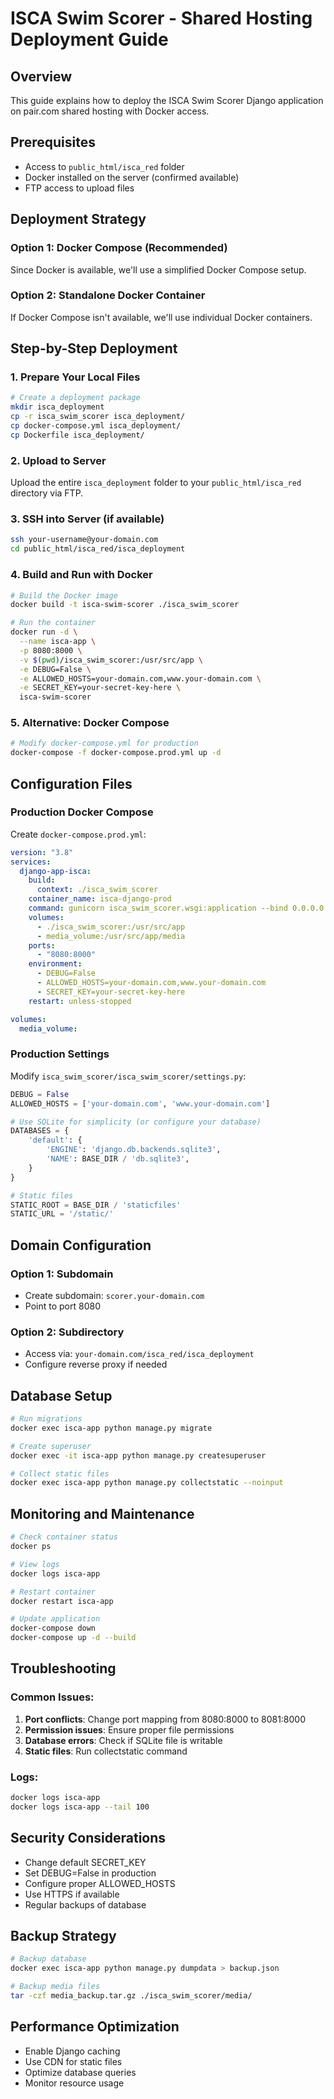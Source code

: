 # ISCA Swim Scorer - Shared Hosting Deployment Guide

## Overview
This guide explains how to deploy the ISCA Swim Scorer Django application on pair.com shared hosting with Docker access.

## Prerequisites
- Access to `public_html/isca_red` folder
- Docker installed on the server (confirmed available)
- FTP access to upload files

## Deployment Strategy

### Option 1: Docker Compose (Recommended)
Since Docker is available, we'll use a simplified Docker Compose setup.

### Option 2: Standalone Docker Container
If Docker Compose isn't available, we'll use individual Docker containers.

## Step-by-Step Deployment

### 1. Prepare Your Local Files
```bash
# Create a deployment package
mkdir isca_deployment
cp -r isca_swim_scorer isca_deployment/
cp docker-compose.yml isca_deployment/
cp Dockerfile isca_deployment/
```

### 2. Upload to Server
Upload the entire `isca_deployment` folder to your `public_html/isca_red` directory via FTP.

### 3. SSH into Server (if available)
```bash
ssh your-username@your-domain.com
cd public_html/isca_red/isca_deployment
```

### 4. Build and Run with Docker
```bash
# Build the Docker image
docker build -t isca-swim-scorer ./isca_swim_scorer

# Run the container
docker run -d \
  --name isca-app \
  -p 8080:8000 \
  -v $(pwd)/isca_swim_scorer:/usr/src/app \
  -e DEBUG=False \
  -e ALLOWED_HOSTS=your-domain.com,www.your-domain.com \
  -e SECRET_KEY=your-secret-key-here \
  isca-swim-scorer
```

### 5. Alternative: Docker Compose
```bash
# Modify docker-compose.yml for production
docker-compose -f docker-compose.prod.yml up -d
```

## Configuration Files

### Production Docker Compose
Create `docker-compose.prod.yml`:
```yaml
version: "3.8"
services:
  django-app-isca:
    build:
      context: ./isca_swim_scorer
    container_name: isca-django-prod
    command: gunicorn isca_swim_scorer.wsgi:application --bind 0.0.0.0:8000
    volumes:
      - ./isca_swim_scorer:/usr/src/app
      - media_volume:/usr/src/app/media
    ports:
      - "8080:8000"
    environment:
      - DEBUG=False
      - ALLOWED_HOSTS=your-domain.com,www.your-domain.com
      - SECRET_KEY=your-secret-key-here
    restart: unless-stopped

volumes:
  media_volume:
```

### Production Settings
Modify `isca_swim_scorer/isca_swim_scorer/settings.py`:
```python
DEBUG = False
ALLOWED_HOSTS = ['your-domain.com', 'www.your-domain.com']

# Use SQLite for simplicity (or configure your database)
DATABASES = {
    'default': {
        'ENGINE': 'django.db.backends.sqlite3',
        'NAME': BASE_DIR / 'db.sqlite3',
    }
}

# Static files
STATIC_ROOT = BASE_DIR / 'staticfiles'
STATIC_URL = '/static/'
```

## Domain Configuration

### Option 1: Subdomain
- Create subdomain: `scorer.your-domain.com`
- Point to port 8080

### Option 2: Subdirectory
- Access via: `your-domain.com/isca_red/isca_deployment`
- Configure reverse proxy if needed

## Database Setup
```bash
# Run migrations
docker exec isca-app python manage.py migrate

# Create superuser
docker exec -it isca-app python manage.py createsuperuser

# Collect static files
docker exec isca-app python manage.py collectstatic --noinput
```

## Monitoring and Maintenance
```bash
# Check container status
docker ps

# View logs
docker logs isca-app

# Restart container
docker restart isca-app

# Update application
docker-compose down
docker-compose up -d --build
```

## Troubleshooting

### Common Issues:
1. **Port conflicts**: Change port mapping from 8080:8000 to 8081:8000
2. **Permission issues**: Ensure proper file permissions
3. **Database errors**: Check if SQLite file is writable
4. **Static files**: Run collectstatic command

### Logs:
```bash
docker logs isca-app
docker logs isca-app --tail 100
```

## Security Considerations
- Change default SECRET_KEY
- Set DEBUG=False in production
- Configure proper ALLOWED_HOSTS
- Use HTTPS if available
- Regular backups of database

## Backup Strategy
```bash
# Backup database
docker exec isca-app python manage.py dumpdata > backup.json

# Backup media files
tar -czf media_backup.tar.gz ./isca_swim_scorer/media/
```

## Performance Optimization
- Enable Django caching
- Use CDN for static files
- Optimize database queries
- Monitor resource usage 